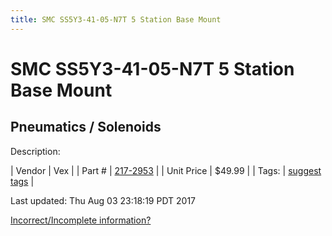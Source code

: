 ```yaml
---
title: SMC SS5Y3-41-05-N7T 5 Station Base Mount
---
```


# SMC SS5Y3-41-05-N7T 5 Station Base Mount
## Pneumatics / Solenoids
Description: 	 

| Vendor | Vex | 
| Part # | [217-2953](http://www.vexrobotics.com/solenoids-and-manifolds.html) | 
| Unit Price | $49.99 | 
| Tags: | [suggest tags](https://docs.google.com/forms/d/e/1FAIpQLSeWyY8v3RgOty-MyWmh9U0iivNYN_molChYyS-0U-o-kOAv_g/viewform) | 

Last updated: Thu Aug 03 23:18:19 PDT 2017

 [Incorrect/Incomplete information?](https://docs.google.com/forms/d/e/1FAIpQLSeWyY8v3RgOty-MyWmh9U0iivNYN_molChYyS-0U-o-kOAv_g/viewform)